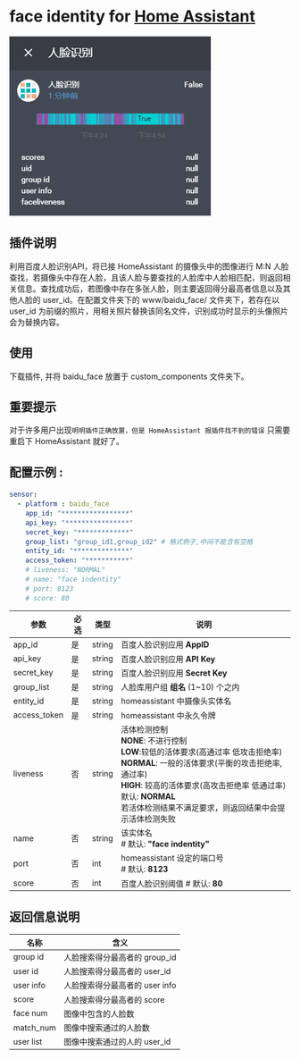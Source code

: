 # face identity for [Home Assistant](https://home-assistant.io)  
    
![演示](src/demo.gif)

## 插件说明
利用百度人脸识别API，将已接 HomeAssistant 的摄像头中的图像进行 M:N 人脸查找，若摄像头中存在人脸，且该人脸与要查找的人脸库中人脸相匹配，则返回相关信息。查找成功后，若图像中存在多张人脸，则主要返回得分最高者信息以及其他人脸的 user_id。在配置文件夹下的 www/baidu_face/ 文件夹下，若存在以 user_id 为前缀的照片，用相关照片替换该同名文件，识别成功时显示的头像照片会为替换内容。

## 使用
下载插件, 并将 baidu_face 放置于 custom_components 文件夹下。

## 重要提示
对于许多用户出现`明明插件正确放置，但是 HomeAssistant 报插件找不到的错误` 只需要重启下 HomeAssistant 就好了。

## 配置示例 :
```YAML
sensor:
  - platform : baidu_face
    app_id: "*****************" 
    api_key: "****************" 
    secret_key: "*************" 
    group_list: "group_id1,group_id2" # 格式例子,中间不能含有空格
    entity_id: "**************"    
    access_token: "***********"
    # liveness: "NORMAL"
    # name: "face indentity"
    # port: 8123
    # score: 80
```

| 参数 | 必选 | 类型 | 说明 |
|---|---|---|---|
| app_id | 是 | string | 百度人脸识别应用 **AppID** |
| api_key | 是 | string | 百度人脸识别应用 **API Key** |
| secret_key | 是 | string | 百度人脸识别应用 **Secret Key** |
| group_list | 是 | string | 人脸库用户组 **组名** (1~10) 个之内|
| entity_id | 是 | string | homeassistant 中摄像头实体名 |
| access_token | 是 | string | homeassistant 中永久令牌 |
| liveness | 否 | string | 活体检测控制 <br> **NONE**: 不进行控制 <br> **LOW**:较低的活体要求(高通过率 低攻击拒绝率) <br> **NORMAL**: 一般的活体要求(平衡的攻击拒绝率, 通过率) <br> **HIGH**: 较高的活体要求(高攻击拒绝率 低通过率) <br> 默认: **NORMAL** <br> 若活体检测结果不满足要求，则返回结果中会提示活体检测失败 |
| name | 否 | string | 该实体名 <br> # 默认: **"face indentity"**|
| port | 否 | int | homeassistant 设定的端口号 <br> # 默认: **8123**|
| score | 否 | int | 百度人脸识别阈值 # 默认: **80**|

## 返回信息说明
| 名称 | 含义 |
|---|---|
| group id  | 人脸搜索得分最高者的 group_id  |
| user id   | 人脸搜索得分最高者的 user_id   |
| user info | 人脸搜索得分最高者的 user info |
| score     | 人脸搜索得分最高者的 score     |
| face num  | 图像中包含的人脸数             |
| match_num | 图像中搜索通过的人脸数         |
| user list | 图像中搜索通过的人的 user_id   |
